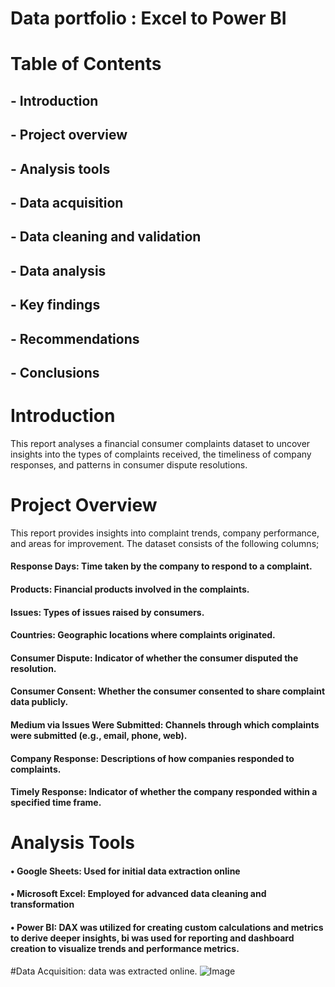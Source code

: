 # Data portfolio : Excel to Power BI



# Table of Contents
## - Introduction
## - Project overview
## - Analysis tools
## - Data acquisition
## - Data cleaning and validation
## - Data analysis
## -  Key findings
## - Recommendations
## - Conclusions

# Introduction
This report analyses a financial consumer complaints dataset to uncover insights into the types of complaints received, the timeliness of company responses, and patterns in consumer dispute resolutions.
# Project Overview
This report provides insights into complaint trends, company performance, and areas for improvement. The dataset consists of the following columns;
#### Response Days: Time taken by the company to respond to a complaint.
#### Products: Financial products involved in the complaints.
#### Issues: Types of issues raised by consumers.
#### Countries: Geographic locations where complaints originated.
#### Consumer Dispute: Indicator of whether the consumer disputed the resolution.
#### Consumer Consent: Whether the consumer consented to share complaint data publicly.
#### Medium via Issues Were Submitted: Channels through which complaints were submitted (e.g., email, phone, web).
#### Company Response: Descriptions of how companies responded to complaints.
#### Timely Response: Indicator of whether the company responded within a specified time frame.

# Analysis Tools
#### •	Google Sheets: Used for initial data extraction online

#### •	Microsoft Excel: Employed for advanced data cleaning and transformation

#### •	Power BI: DAX was utilized for creating custom calculations and metrics to derive deeper insights, bi was used for reporting and dashboard creation to visualize trends and performance metrics.
#Data Acquisition: data was extracted online.
![Image](https://github.com/user-attachments/assets/a64a73ef-5f68-46bc-a085-8ffa96959bed)







